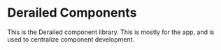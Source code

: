 # Derailed Components
This is the Derailed component library. This is mostly for the app, and is used to centralize component development.
